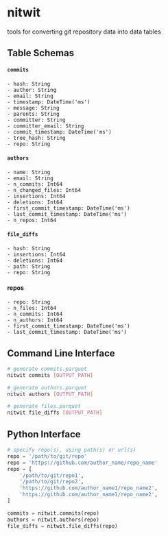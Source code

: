 
# nitwit

tools for converting git repository data into data tables

## Table Schemas

#### `commits`

```
- hash: String
- author: String
- email: String
- timestamp: DateTime('ms')
- message: String
- parents: String
- committer: String
- committer_email: String
- commit_timestamp: DateTime('ms')
- tree_hash: String
- repo: String
```

#### `authors`

```
- name: String
- email: String
- n_commits: Int64
- n_changed_files: Int64
- insertions: Int64
- deletions: Int64
- first_commit_timestamp: DateTime('ms')
- last_commit_timestamp: DateTime('ms')
- n_repos: Int64
```

#### `file_diffs`

```
- hash: String
- insertions: Int64
- deletions: Int64
- path: String
- repo: String
```

#### repos

```
- repo: String
- n_files: Int64
- n_commits: Int64
- n_authors: Int64
- first_commit_timestamp: DateTime('ms')
- last_commit_timestamp: DateTime('ms')
```


## Command Line Interface

```bash
# generate commits.parquet
nitwit commits [OUTPUT_PATH]

# generate authors.parquet
nitwit authors [OUTPUT_PATH]

# generate files.parquet
nitwit file_diffs [OUTPUT_PATH]
```


## Python Interface

```python
# specify repo(s), using path(s) or url(s)
repo = '/path/to/git/repo'
repo = 'https://github.com/author_name/repo_name'
repo = [
    '/path/to/git/repo1',
    '/path/to/git/repo2',
    'https://github.com/author_name1/repo_name2',
    'https://github.com/author_name1/repo_name2',
]

commits = nitwit.commits(repo)
authors = nitwit.authors(repo)
file_diffs = nitwit.file_diffs(repo)
```
